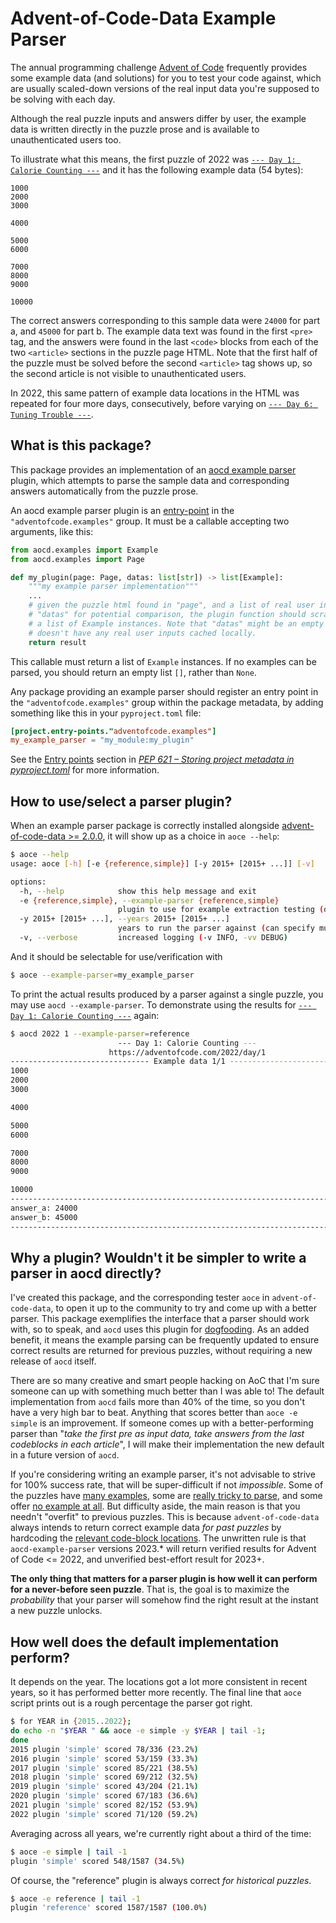 Advent-of-Code-Data Example Parser
==================================

The annual programming challenge [Advent of Code](https://adventofcode.com/) frequently provides some example data (and solutions) for you to test your code against, which are usually scaled-down versions of the real input data you're supposed to be solving with each day.

Although the real puzzle inputs and answers differ by user, the example data is written directly in the puzzle prose and is available to unauthenticated users too.

To illustrate what this means, the first puzzle of 2022 was [`--- Day 1: Calorie Counting ---`](https://adventofcode.com/2022/day/1) and it has the following example data (54 bytes):

```
1000
2000
3000

4000

5000
6000

7000
8000
9000

10000
```

The correct answers corresponding to this sample data were `24000` for part a, and `45000` for part b. The example data text was found in the first `<pre>` tag, and the answers were found in the last `<code>` blocks from each of the two `<article>` sections in the puzzle page HTML. Note that the first half of the puzzle must be solved before the second `<article>` tag shows up, so the second article is not visible to unauthenticated users.

In 2022, this same pattern of example data locations in the HTML was repeated for four more days, consecutively, before varying on [`--- Day 6: Tuning Trouble ---`](https://adventofcode.com/2022/day/6).


What is this package?
---------------------

This package provides an implementation of an [aocd example parser](https://github.com/wimglenn/advent-of-code-data/blob/main/aocd/examples.py) plugin, which attempts to parse the sample data and corresponding answers automatically from the puzzle prose.

An aocd example parser plugin is an [entry-point](https://packaging.python.org/en/latest/specifications/entry-points/) in the `"adventofcode.examples"` group. It must be a callable accepting two arguments, like this:

```python
from aocd.examples import Example
from aocd.examples import Page

def my_plugin(page: Page, datas: list[str]) -> list[Example]:
    """my example parser implementation"""
    ...
    # given the puzzle html found in "page", and a list of real user inputs found in
    # "datas" for potential comparison, the plugin function should scrape and return
    # a list of Example instances. Note that "datas" might be an empty list, if aocd
    # doesn't have any real user inputs cached locally.
    return result
```

This callable must return a list of `Example` instances. If no examples can be parsed, you should return an empty list `[]`, rather than `None`.

Any package providing an example parser should register an entry point in the `"adventofcode.examples"` group within the package metadata, by adding something like this in your `pyproject.toml` file:
```toml
[project.entry-points."adventofcode.examples"]
my_example_parser = "my_module:my_plugin"
```

See the [Entry points](https://peps.python.org/pep-0621/#entry-points) section in [_PEP 621 – Storing project metadata in pyproject.toml_](https://peps.python.org/pep-0621) for more information.

How to use/select a parser plugin?
----------------------------------

When an example parser package is correctly installed alongside [advent-of-code-data >= 2.0.0](https://github.com/wimglenn/advent-of-code-data), it will show up as a choice in `aoce --help`:

```bash
$ aoce --help
usage: aoce [-h] [-e {reference,simple}] [-y 2015+ [2015+ ...]] [-v]

options:
  -h, --help            show this help message and exit
  -e {reference,simple}, --example-parser {reference,simple}
                        plugin to use for example extraction testing (default: reference)
  -y 2015+ [2015+ ...], --years 2015+ [2015+ ...]
                        years to run the parser against (can specify multiple)
  -v, --verbose         increased logging (-v INFO, -vv DEBUG)
```

And it should be selectable for use/verification with

```bash
$ aoce --example-parser=my_example_parser
```

To print the actual results produced by a parser against a single puzzle, you may use `aocd --example-parser`. To demonstrate using the results for [`--- Day 1: Calorie Counting ---`](https://adventofcode.com/2022/day/1) again:

```bash
$ aocd 2022 1 --example-parser=reference
                        --- Day 1: Calorie Counting ---
                      https://adventofcode.com/2022/day/1
------------------------------- Example data 1/1 -------------------------------
1000
2000
3000

4000

5000
6000

7000
8000
9000

10000
--------------------------------------------------------------------------------
answer_a: 24000
answer_b: 45000
--------------------------------------------------------------------------------
```


Why a plugin? Wouldn't it be simpler to write a parser in aocd directly?
------------------------------------------------------------------------

I've created this package, and the corresponding tester `aoce` in `advent-of-code-data`, to open it up to the community to try and come up with a better parser.
This package exemplifies the interface that a parser should work with, so to speak, and `aocd` uses this plugin for [dogfooding](https://en.wikipedia.org/wiki/Eating_your_own_dog_food). As an added benefit, it means the example parsing can be frequently updated to ensure correct results are returned for previous puzzles, without requiring a new release of `aocd` itself.

There are so many creative and smart people hacking on AoC that I'm sure someone can up with something much better than I was able to!
The default implementation from `aocd` fails more than 40% of the time, so you don't have a very high bar to beat. Anything that scores better than `aoce -e simple` is an improvement. If someone comes up with a better-performing parser than "_take the first pre as input data, take answers from the last codeblocks in each article_", I will make their implementation the new default in a future version of `aocd`.

If you're considering writing an example parser, it's not advisable to strive for 100% success rate, that will be super-difficult if not _impossible_.
Some of the puzzles have [many examples](https://adventofcode.com/2020/day/15), some are [really tricky to parse](https://adventofcode.com/2018/day/15), and some offer [no example at all](https://adventofcode.com/2018/day/21).
But difficulty aside, the main reason is that you needn't "overfit" to previous puzzles.
This is because `advent-of-code-data` always intends to return correct example data _for past puzzles_ by hardcoding the [relevant code-block locations](https://github.com/wimglenn/aocd-example-parser/blob/main/aocd_example_parser/examples.json). The unwritten rule is that `aocd-example-parser` versions 2023.* will return verified results for Advent of Code <= 2022, and unverified best-effort result for 2023+.

**The only thing that matters for a parser plugin is how well it can perform for a never-before seen puzzle**.
That is, the goal is to maximize the _probability_ that your parser will somehow find the right result at the instant a new puzzle unlocks.


How well does the default implementation perform?
-------------------------------------------------

It depends on the year.
The locations got a lot more consistent in recent years, so it has performed better more recently.
The final line that `aoce` script prints out is a rough percentage the parser got right.

```bash
$ for YEAR in {2015..2022};
do echo -n "$YEAR " && aoce -e simple -y $YEAR | tail -1;
done
2015 plugin 'simple' scored 78/336 (23.2%)
2016 plugin 'simple' scored 53/159 (33.3%)
2017 plugin 'simple' scored 85/221 (38.5%)
2018 plugin 'simple' scored 69/212 (32.5%)
2019 plugin 'simple' scored 43/204 (21.1%)
2020 plugin 'simple' scored 67/183 (36.6%)
2021 plugin 'simple' scored 82/152 (53.9%)
2022 plugin 'simple' scored 71/120 (59.2%)
```

Averaging across all years, we're currently right about a third of the time:

```bash
$ aoce -e simple | tail -1
plugin 'simple' scored 548/1587 (34.5%)
```

Of course, the "reference" plugin is always correct _for historical puzzles_.

```bash
$ aoce -e reference | tail -1
plugin 'reference' scored 1587/1587 (100.0%)
```
